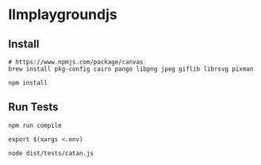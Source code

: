 # llmplaygroundjs

## Install

```
# https://www.npmjs.com/package/canvas
brew install pkg-config cairo pango libpng jpeg giflib librsvg pixman
```

```
npm install
```

## Run Tests

```
npm run compile

export $(xargs <.env)

node dist/tests/catan.js
```
